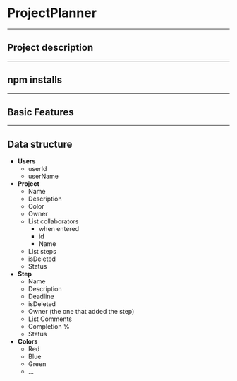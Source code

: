 # ProjectPlanner


---
## Project description


---
## npm installs


---
## Basic Features



---
## Data structure
- **Users**
  - userId
  - userName
- **Project**
  - Name
  - Description
  - Color
  - Owner
  - List collaborators
    - when entered
    - id
    - Name
  - List steps
  - isDeleted
  - Status
- **Step**
  - Name
  - Description
  - Deadline
  - isDeleted
  - Owner (the one that added the step)
  - List Comments
  - Completion %
  - Status
- **Colors**
  - Red
  - Blue
  - Green
  - ...